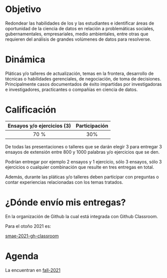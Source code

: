 # Objetivo

Redondear las habilidades de los y las estudiantes e identificar áreas de oportunidad de la ciencia de datos en relación a problemáticas sociales, gubernamentales, empresariales, medio ambientales, entre otras que requieren del análisis de grandes volúmenes de datos para resolverse.


# Dinámica

Pláticas y/o talleres de actualización, temas en la frontera, desarrollo de técnicas o habilidades gerenciales, de negociación, de toma de decisiones. Principalmente casos documentados de éxito impartidas por investigadoras e investigadores, practicantes o compañías en ciencia de datos.

# Calificación

|Ensayos y/o ejercicios (3) | Participación|
|:---:|:---:|
|70 % | 30%|

De todas las presentaciones o talleres que se darán elegir 3 para entregar 3 ensayos de extensión entre 800 y 1000 palabras y/o ejercicios que se den. 

Podrían entregar por ejemplo 2 ensayos y 1 ejercicio, sólo 3 ensayos, sólo 3 ejercicios o cualquier combinación que resulte en tres entregas en total. 

Además, durante las pláticas y/o talleres deben participar con preguntas o contar experiencias relacionadas con los temas tratados.

# ¿Dónde envío mis entregas?

En la organización de Github la cual está integrada con Github Classroom.

Para el otoño 2021 es:

[smae-2021-gh-classroom](https://github.com/smae-2021-gh-classroom)

# Agenda

La encuentran en [fall-2021](https://github.com/ITAM-DS/smae/tree/fall-2021)
